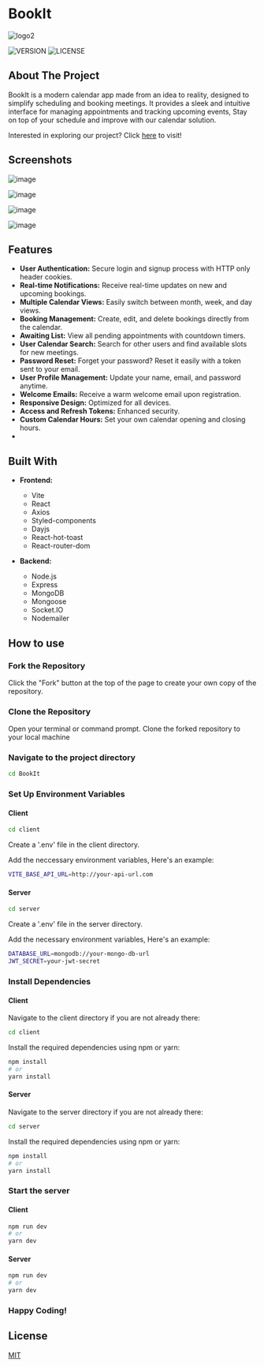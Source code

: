 # BookIt

![logo2](https://github.com/dachico/BookIt/assets/151663998/bd719e5b-fa7a-42fd-8776-f271528737ef)



![VERSION](https://img.shields.io/badge/VERSION-1.0.0-blue)
![LICENSE](https://img.shields.io/badge/LICENSE-MIT-blue)

## About The Project

BookIt is a modern calendar app made from an idea to reality, designed to simplify scheduling and booking meetings. It provides a sleek and intuitive interface for managing appointments and tracking upcoming events, Stay on top of your schedule and improve with our calendar solution.

Interested in exploring our project? Click [here](https://bookit-client-z1ym.onrender.com) to visit!

## Screenshots

![image](https://github.com/dachico/BookIt/assets/151663998/620290d8-9e13-4da4-8f71-25f28f55984d)

![image](https://github.com/dachico/BookIt/assets/151663998/aff5e2fb-e9cb-4a5d-9cec-ffbeda009cdd)

![image](https://github.com/dachico/BookIt/assets/151663998/2259cc8f-1c09-4b31-8fb8-5bb60c36a640)

![image](https://github.com/dachico/BookIt/assets/151663998/bed8ca3d-4f59-4dd1-af17-3ec3dc335321)



## Features

- **User Authentication:** Secure login and signup process with HTTP only header cookies.
- **Real-time Notifications:** Receive real-time updates on new and upcoming bookings.
- **Multiple Calendar Views:** Easily switch between month, week, and day views.
- **Booking Management:** Create, edit, and delete bookings directly from the calendar.
- **Awaiting List:** View all pending appointments with countdown timers.
- **User Calendar Search:** Search for other users and find available slots for new meetings.
- **Password Reset:** Forget your password? Reset it easily with a token sent to your email.
- **User Profile Management:** Update your name, email, and password anytime.
- **Welcome Emails:** Receive a warm welcome email upon registration.
- **Responsive Design:** Optimized for all devices.
- **Access and Refresh Tokens:** Enhanced security.
- **Custom Calendar Hours:** Set your own calendar opening and closing hours.
-

## Built With

- **Frontend:**

  - Vite
  - React
  - Axios
  - Styled-components
  - Dayjs
  - React-hot-toast
  - React-router-dom

- **Backend:**
  - Node.js
  - Express
  - MongoDB
  - Mongoose
  - Socket.IO
  - Nodemailer

## How to use

### Fork the Repository

Click the "Fork" button at the top of the page to create your own copy of the repository.

### Clone the Repository

Open your terminal or command prompt.
Clone the forked repository to your local machine

### Navigate to the project directory

```bash
cd BookIt
```

### Set Up Environment Variables

#### Client

```bash
cd client
```

Create a '.env' file in the client directory.

Add the neccessary environment variables, Here's an example:

```bash
VITE_BASE_API_URL=http://your-api-url.com
```

#### Server

```bash
cd server
```

Create a '.env' file in the server directory.

Add the necessary environment variables, Here's an example:

```bash
DATABASE_URL=mongodb://your-mongo-db-url
JWT_SECRET=your-jwt-secret
```

### Install Dependencies

#### Client

Navigate to the client directory if you are not already there:

```bash
cd client
```

Install the required dependencies using npm or yarn:

```bash
npm install
# or
yarn install
```

#### Server

Navigate to the server directory if you are not already there:

```bash
cd server
```

Install the required dependencies using npm or yarn:

```bash
npm install
# or
yarn install
```

### Start the server

#### Client

```bash
npm run dev
# or
yarn dev
```

#### Server

```bash
npm run dev
# or
yarn dev
```

### Happy Coding!

## License

[MIT](https://choosealicense.com/licenses/mit/)
